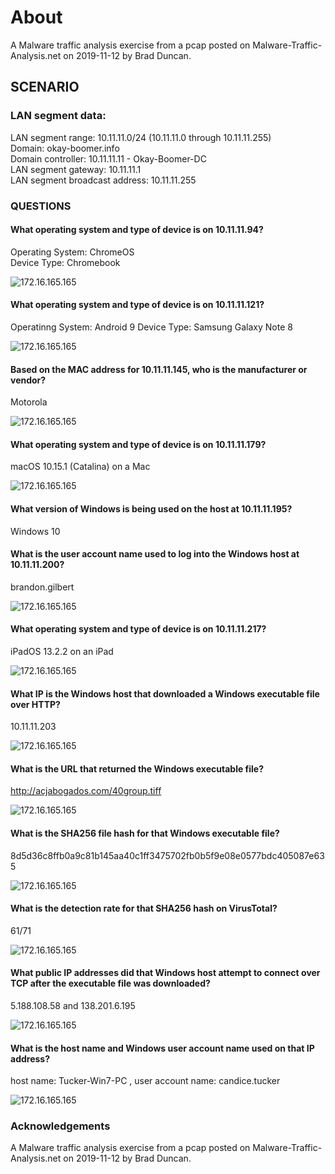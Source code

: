 # About
A Malware traffic analysis exercise from a pcap posted on Malware-Traffic-Analysis.net on 2019-11-12 by Brad Duncan.
## SCENARIO
### LAN segment data:

LAN segment range:  10.11.11.0/24 (10.11.11.0 through 10.11.11.255) \
Domain:  okay-boomer.info \
Domain controller:  10.11.11.11 - Okay-Boomer-DC \
LAN segment gateway:  10.11.11.1 \
LAN segment broadcast address:  10.11.11.255
 

### QUESTIONS

#### What operating system and type of device is on 10.11.11.94?
 Operating System: ChromeOS \
 Device Type: Chromebook
 
 ![172.16.165.165](img/2.png)
#### What operating system and type of device is on 10.11.11.121?
 Operatinng System: Android 9
 Device Type: Samsung Galaxy Note 8
 
 ![172.16.165.165](img/2.png)
#### Based on the MAC address for 10.11.11.145, who is the manufacturer or vendor?
 Motorola

 ![172.16.165.165](img/2.png)
#### What operating system and type of device is on 10.11.11.179?
 macOS 10.15.1 (Catalina) on a Mac

 ![172.16.165.165](img/2.png)
#### What version of Windows is being used on the host at 10.11.11.195?
 Windows 10 

#### What is the user account name used to log into the Windows host at 10.11.11.200?
 brandon.gilbert

 ![172.16.165.165](img/2.png)
#### What operating system and type of device is on 10.11.11.217?
  iPadOS 13.2.2 on an iPad

 ![172.16.165.165](img/2.png)
#### What IP is the Windows host that downloaded a Windows executable file over HTTP?
 10.11.11.203

 ![172.16.165.165](img/2.png)
#### What is the URL that returned the Windows executable file?
 http://acjabogados.com/40group.tiff

 ![172.16.165.165](img/2.png)
#### What is the SHA256 file hash for that Windows executable file?
 8d5d36c8ffb0a9c81b145aa40c1ff3475702fb0b5f9e08e0577bdc405087e635

 ![172.16.165.165](img/2.png)
#### What is the detection rate for that SHA256 hash on VirusTotal?
 61/71

 ![172.16.165.165](img/2.png)
#### What public IP addresses did that Windows host attempt to connect over TCP after the executable file was downloaded?
 5.188.108.58 and 138.201.6.195

 ![172.16.165.165](img/2.png)
#### What is the host name and Windows user account name used on that IP address?
host name: Tucker-Win7-PC , user account name: candice.tucker

 ![172.16.165.165](img/2.png)

 ### Acknowledgements
A Malware traffic analysis exercise from a pcap posted on Malware-Traffic-Analysis.net on 2019-11-12 by Brad Duncan.
